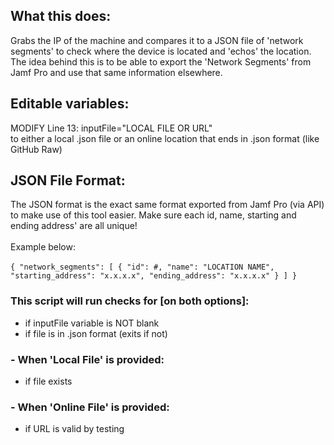 ## What this does:<br>
Grabs the IP of the machine and compares it to a JSON file of 'network segments' to check where the device is located and 'echos' the location. The idea behind this is to be able to export the 'Network Segments' from Jamf Pro and use that same information elsewhere. 

## Editable variables:<br>
MODIFY Line 13: inputFile="LOCAL FILE OR URL" <br>to either a local .json file or an online location that ends in .json format (like GitHub Raw)

## JSON File Format:<br>
The JSON format is the exact same format exported from Jamf Pro (via API) to make use of this tool easier. Make sure each id, name, starting and ending address' are all unique!
<br><br>
Example below:<br><br>
`{
  "network_segments": [
    {
      "id": #,
      "name": "LOCATION NAME",
      "starting_address": "x.x.x.x",
      "ending_address": "x.x.x.x"
    }
  ]
}`

### This script will run checks for [on both options]: 
+ if inputFile variable is NOT blank
+ if file is in .json format (exits if not)

### - When 'Local File' is provided:
+ if file exists

### - When 'Online File' is provided:
+ if URL is valid by testing
